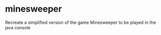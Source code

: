 # minesweeper

Recreate a simplified version of the game Minesweeper to be played in the java console
